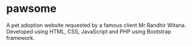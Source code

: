 # pawsome
A pet adoption website requested by a famous client Mr Randhir Witana. Developed using HTML, CSS, JavaScript and PHP using Bootstrap framework.
